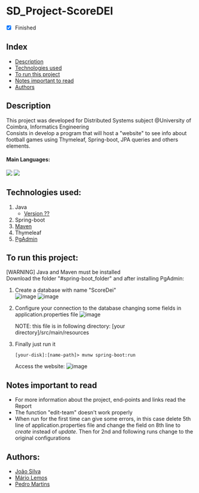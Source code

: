 # SD_Project-ScoreDEI
- [x] Finished

## Index
- [Description](#description)
- [Technologies used](#technologies-used)
- [To run this project](#to-run-this-project)
- [Notes important to read](#notes-important-to-read)
- [Authors](#authors)

## Description
This project was developed for Distributed Systems subject @University of Coimbra, Informatics Engineering <br>
Consists in develop a program that will host a "website" to see info about football games using Thymeleaf, Spring-boot, JPA queries and others elements.

#### Main Languages:
![](https://img.shields.io/badge/Java-333333?style=flat&logo=java&logoColor=FFFFFF) 
![](https://img.shields.io/badge/HTML-333333?style=flat&logo=html5&logoColor=E67925)

## Technologies used:
1. Java
    - [Version ??](https://www.oracle.com/java/technologies/downloads/) 
2. Spring-boot 
3. [Maven](https://maven.apache.org/download.cgi)
4. Thymeleaf
5. [PgAdmin](https://www.pgadmin.org/download/)

## To run this project:
[WARNING] Java and Maven must be installed<br>
Download the folder "#spring-boot_folder" and after installing PgAdmin:
1. Create a database with name "ScoreDei"<br>
![image](https://i.imgur.com/mLPZupa.png)
![image](https://i.imgur.com/W4bPXKg.png)
2. Configure your connection to the database changing some fields in application.properties file
   ![image](https://i.imgur.com/eR987OU.png)
   
   NOTE: this file is in following directory: [your directory]/src/main/resources
3. Finally just run it
    ```shellscript
    [your-disk]:[name-path]> mvnw spring-boot:run
    ```
    Access the website:
    ![image](https://i.imgur.com/SZR3rpn.png)
    

## Notes important to read
- For more information about the project, end-points and links read the Report
- The function "edit-team" doesn't work properly
- When run for the first time can give some errors, in this case delete 5th line of application.properties file and change the field on 8th line to *create* instead of *update*. Then for 2nd and following runs change to the original configurations

## Authors:
- [João Silva](https://github.com/ikikara)
- [Mário Lemos](https://github.com/MrMarito) 
- [Pedro Martins](https://github.com/PedroMartinsUC) 
